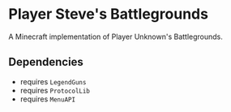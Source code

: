 Player Steve's Battlegrounds
============================

A Minecraft implementation of Player Unknown's Battlegrounds. 

## Dependencies
- requires `LegendGuns`
- requires `ProtocolLib`
- requires `MenuAPI`
